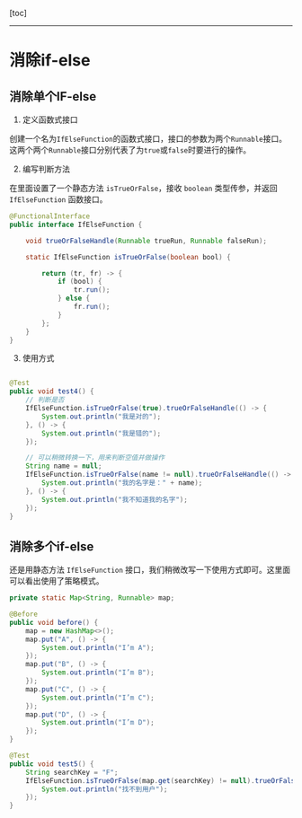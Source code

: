 [toc]

---

# 消除if-else

## 消除单个IF-else

1. 定义函数式接口

创建一个名为`IfElseFunction`的函数式接口，接口的参数为两个`Runnable`接口。这两个两个`Runnable`接口分别代表了为`true`或`false`时要进行的操作。

2. 编写判断方法

在里面设置了一个静态方法 `isTrueOrFalse`，接收 `boolean` 类型传参，并返回 `IfElseFunction` 函数接口。

```java
@FunctionalInterface
public interface IfElseFunction {

    void trueOrFalseHandle(Runnable trueRun, Runnable falseRun);

    static IfElseFunction isTrueOrFalse(boolean bool) {

        return (tr, fr) -> {
            if (bool) {
                tr.run();
            } else {
                fr.run();
            }
        };
    }
}
```

3. 使用方式

```java

@Test
public void test4() {
    // 判断是否
    IfElseFunction.isTrueOrFalse(true).trueOrFalseHandle(() -> {
        System.out.println("我是对的");
    }, () -> {
        System.out.println("我是错的");
    });

    // 可以稍微转换一下，用来判断空值并做操作
    String name = null;
    IfElseFunction.isTrueOrFalse(name != null).trueOrFalseHandle(() -> {
        System.out.println("我的名字是：" + name);
    }, () -> {
        System.out.println("我不知道我的名字");
    });
}


```

## 消除多个if-else

还是用静态方法 `IfElseFunction` 接口，我们稍微改写一下使用方式即可。这里面可以看出使用了策略模式。

```java
private static Map<String, Runnable> map;

@Before
public void before() {
    map = new HashMap<>();
    map.put("A", () -> {
        System.out.println("I’m A");
    });
    map.put("B", () -> {
        System.out.println("I’m B");
    });
    map.put("C", () -> {
        System.out.println("I’m C");
    });
    map.put("D", () -> {
        System.out.println("I’m D");
    });
}

@Test
public void test5() {
    String searchKey = "F";
    IfElseFunction.isTrueOrFalse(map.get(searchKey) != null).trueOrFalseHandle(map.get(searchKey), () -> {
        System.out.println("找不到用户");
    });
}
```

